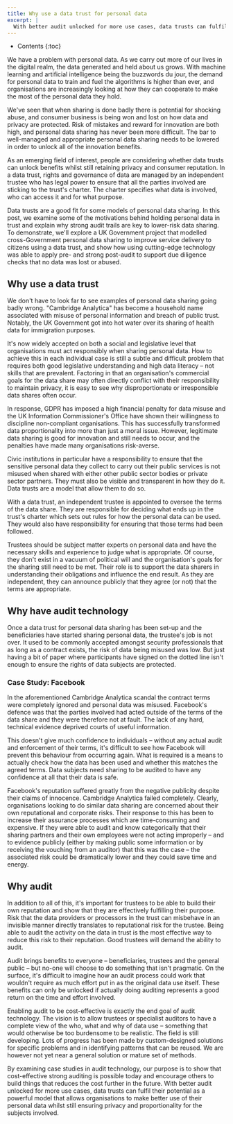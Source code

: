 ```yaml
---
title: Why use a data trust for personal data
excerpt: |
  With better audit unlocked for more use cases, data trusts can fulfil their potential as a powerful model that allows organisations to make better use of their personal data whilst still ensuring privacy and proportionality for the subjects involved.
---
```

* Contents
{:toc}

We have a problem with personal data. As we carry out more of our lives in the digital realm, the data generated and held about us grows. With machine learning and artificial intelligence being the buzzwords du jour, the demand for personal data to train and fuel the algorithms is higher than ever, and organisations are increasingly looking at how they can cooperate to make the most of the personal data they hold.

We've seen that when sharing is done badly there is potential for shocking abuse, and consumer business is being won and lost on how data and privacy are protected. Risk of mistakes and reward for innovation are both high, and personal data sharing has never been more difficult. The bar to well-managed and appropriate personal data sharing needs to be lowered in order to unlock all of the innovation benefits.

As an emerging field of interest, people are considering whether data trusts can unlock benefits whilst still retaining privacy and consumer reputation. In a data trust, rights and governance of data are managed by an independent trustee who has legal power to ensure that all the parties involved are sticking to the trust's charter. The charter specifies what data is involved, who can access it and for what purpose.

Data trusts are a good fit for some models of personal data sharing. In this post, we examine some of the motivations behind holding personal data in trust and explain why strong audit trails are key to lower-risk data sharing. To demonstrate, we'll explore a UK Government project that modelled cross-Government personal data sharing to improve service delivery to citizens using a data trust, and show how using cutting-edge technology was able to apply pre- and strong post-audit to support due diligence checks that no data was lost or abused.

## Why use a data trust

We don't have to look far to see examples of personal data sharing going badly wrong. "Cambridge Analytica" has become a household name associated with misuse of personal information and breach of public trust. Notably, the UK Government got into hot water over its sharing of health data for immigration purposes.

It's now widely accepted on both a social and legislative level that organisations must act responsibly when sharing personal data. How to achieve this in each individual case is still a subtle and difficult problem that requires both good legislative understanding and high data literacy – not skills that are prevalent. Factoring in that an organisation's commercial goals for the data share may often directly conflict with their responsibility to maintain privacy, it is easy to see why disproportionate or irresponsible data shares often occur.

In response, GDPR has imposed a high financial penalty for data misuse and the UK Information Commissioner's Office have shown their willingness to discipline non-compliant organisations. This has successfully transformed data proportionality into more than just a moral issue. However, legitimate data sharing is good for innovation and still needs to occur, and the penalties have made many organisations risk-averse.

Civic institutions in particular have a responsibility to ensure that the sensitive personal data they collect to carry out their public services is not misused when shared with either other public sector bodies or private sector partners. They must also be visible and transparent in how they do it. Data trusts are a model that allow them to do so.

With a data trust, an independent trustee is appointed to oversee the terms of the data share. They are responsible for deciding what ends up in the trust's charter which sets out rules for how the personal data can be used. They would also have responsibility for ensuring that those terms had been followed.

Trustees should be subject matter experts on personal data and have the necessary skills and experience to judge what is appropriate. Of course, they don't exist in a vacuum of political will and the organisation's goals for the sharing still need to be met. Their role is to support the data sharers in understanding their obligations and influence the end result. As they are independent, they can announce publicly that they agree (or not) that the terms are appropriate.

## Why have audit technology

Once a data trust for personal data sharing has been set-up and the beneficiaries have started sharing personal data, the trustee's job is not over. It used to be commonly accepted amongst security professionals that as long as a contract exists, the risk of data being misused was low. But just having a bit of paper where participants have signed on the dotted line isn't enough to ensure the rights of data subjects are protected.

### Case Study: Facebook

In the aforementioned Cambridge Analytica scandal the contract terms were completely ignored and personal data was misused. Facebook's defence was that the parties involved had acted outside of the terms of the data share and they were therefore not at fault. The lack of any hard, technical evidence deprived courts of useful information.

This doesn't give much confidence to individuals – without any actual audit and enforcement of their terms, it's difficult to see how Facebook will prevent this behaviour from occurring again. What is required is a means to actually check how the data has been used and whether this matches the agreed terms. Data subjects need sharing to be audited to have any confidence at all that their data is safe.

Facebook's reputation suffered greatly from the negative publicity despite their claims of innocence. Cambridge Analytica failed completely. Clearly, organisations looking to do similar data sharing are concerned about their own reputational and corporate risks. Their response to this has been to increase their assurance processes which are time-consuming and expensive. If they were able to audit and know categorically that their sharing partners and their own employees were not acting improperly – and to evidence publicly (either by making public some information or by receiving the vouching from an auditor) that this was the case – the associated risk could be dramatically lower and they could save time and energy.

## Why audit

In addition to all of this, it's important for trustees to be able to build their own reputation and show that they are effectively fulfilling their purpose. Risk that the data providers or processors in the trust can misbehave in an invisible manner directly translates to reputational risk for the trustee. Being able to audit the activity on the data in trust is the most effective way to reduce this risk to their reputation. Good trustees will demand the ability to audit.

Audit brings benefits to everyone – beneficiaries, trustees and the general public – but no-one will choose to do something that isn't pragmatic. On the surface, it's difficult to imagine how an audit process could work that wouldn't require as much effort put in as the original data use itself. These benefits can only be unlocked if actually doing auditing represents a good return on the time and effort involved.

Enabling audit to be cost-effective is exactly the end goal of audit technology. The vision is to allow trustees or specialist auditors to have a complete view of the who, what and why of data use – something that would otherwise be too burdensome to be realistic. The field is still developing. Lots of progress has been made by custom-designed solutions for specific problems and in identifying patterns that can be reused. We are however not yet near a general solution or mature set of methods.

By examining case studies in audit technology, our purpose is to show that cost-effective strong auditing is possible today and encourage others to build things that reduces the cost further in the future. With better audit unlocked for more use cases, data trusts can fulfil their potential as a powerful model that allows organisations to make better use of their personal data whilst still ensuring privacy and proportionality for the subjects involved.

